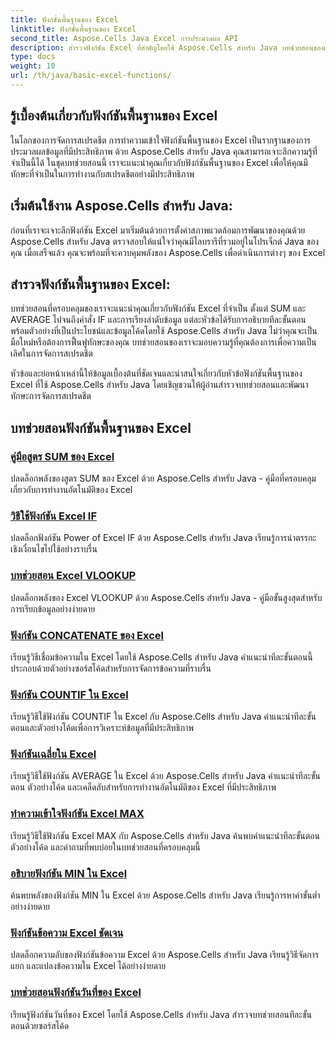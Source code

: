```yaml
---
title: ฟังก์ชั่นพื้นฐานของ Excel
linktitle: ฟังก์ชั่นพื้นฐานของ Excel
second_title: Aspose.Cells Java Excel การประมวลผล API
description: สำรวจฟังก์ชัน Excel ที่สำคัญโดยใช้ Aspose.Cells สำหรับ Java บทช่วยสอนของเราครอบคลุมพื้นฐานทีละขั้นตอน เริ่มต้นใช้งานการจัดการสเปรดชีต
type: docs
weight: 10
url: /th/java/basic-excel-functions/
---
```

## รู้เบื้องต้นเกี่ยวกับฟังก์ชันพื้นฐานของ Excel

ในโลกของการจัดการสเปรดชีต การทำความเข้าใจฟังก์ชันพื้นฐานของ Excel เป็นรากฐานของการประมวลผลข้อมูลที่มีประสิทธิภาพ ด้วย Aspose.Cells สำหรับ Java คุณสามารถเจาะลึกความรู้ที่จำเป็นนี้ได้ ในชุดบทช่วยสอนนี้ เราจะแนะนำคุณเกี่ยวกับฟังก์ชันพื้นฐานของ Excel เพื่อให้คุณมีทักษะที่จำเป็นในการทำงานกับสเปรดชีตอย่างมีประสิทธิภาพ

## เริ่มต้นใช้งาน Aspose.Cells สำหรับ Java:

ก่อนที่เราจะเจาะลึกฟังก์ชัน Excel มาเริ่มต้นด้วยการตั้งค่าสภาพแวดล้อมการพัฒนาของคุณด้วย Aspose.Cells สำหรับ Java ตรวจสอบให้แน่ใจว่าคุณมีไลบรารีที่รวมอยู่ในโปรเจ็กต์ Java ของคุณ เมื่อเสร็จแล้ว คุณจะพร้อมที่จะควบคุมพลังของ Aspose.Cells เพื่อดำเนินการต่างๆ ของ Excel

## สำรวจฟังก์ชันพื้นฐานของ Excel:

บทช่วยสอนที่ครอบคลุมของเราจะแนะนำคุณเกี่ยวกับฟังก์ชัน Excel ที่จำเป็น ตั้งแต่ SUM และ AVERAGE ไปจนถึงคำสั่ง IF และการเรียงลำดับข้อมูล แต่ละหัวข้อได้รับการอธิบายทีละขั้นตอน พร้อมตัวอย่างที่เป็นประโยชน์และข้อมูลโค้ดโดยใช้ Aspose.Cells สำหรับ Java ไม่ว่าคุณจะเป็นมือใหม่หรือต้องการฟื้นฟูทักษะของคุณ บทช่วยสอนของเราจะมอบความรู้ที่คุณต้องการเพื่อความเป็นเลิศในการจัดการสเปรดชีต

หัวข้อและย่อหน้าเหล่านี้ให้ข้อมูลเบื้องต้นที่ชัดเจนและน่าสนใจเกี่ยวกับหัวข้อฟังก์ชันพื้นฐานของ Excel ที่ใช้ Aspose.Cells สำหรับ Java โดยเชิญชวนให้ผู้อ่านสำรวจบทช่วยสอนและพัฒนาทักษะการจัดการสเปรดชีต

## บทช่วยสอนฟังก์ชันพื้นฐานของ Excel
### [คู่มือสูตร SUM ของ Excel](./excel-sum-formula-guide/)
ปลดล็อกพลังของสูตร SUM ของ Excel ด้วย Aspose.Cells สำหรับ Java - คู่มือที่ครอบคลุมเกี่ยวกับการทำงานอัตโนมัติของ Excel
### [วิธีใช้ฟังก์ชัน Excel IF](./how-to-use-excel-if-function/)
ปลดล็อกฟังก์ชัน Power of Excel IF ด้วย Aspose.Cells สำหรับ Java เรียนรู้การนำตรรกะเชิงเงื่อนไขไปใช้อย่างราบรื่น
### [บทช่วยสอน Excel VLOOKUP](./excel-vlookup-tutorial/)
ปลดล็อกพลังของ Excel VLOOKUP ด้วย Aspose.Cells สำหรับ Java - คู่มือขั้นสูงสุดสำหรับการเรียกข้อมูลอย่างง่ายดาย
### [ฟังก์ชัน CONCATENATE ของ Excel](./excel-concatenate-function/)
เรียนรู้วิธีเชื่อมข้อความใน Excel โดยใช้ Aspose.Cells สำหรับ Java คำแนะนำทีละขั้นตอนนี้ประกอบด้วยตัวอย่างซอร์สโค้ดสำหรับการจัดการข้อความที่ราบรื่น
### [ฟังก์ชัน COUNTIF ใน Excel](./countif-function-in-excel/)
เรียนรู้วิธีใช้ฟังก์ชัน COUNTIF ใน Excel กับ Aspose.Cells สำหรับ Java คำแนะนำทีละขั้นตอนและตัวอย่างโค้ดเพื่อการวิเคราะห์ข้อมูลที่มีประสิทธิภาพ
### [ฟังก์ชันเฉลี่ยใน Excel](./average-function-in-excel/)
เรียนรู้วิธีใช้ฟังก์ชัน AVERAGE ใน Excel ด้วย Aspose.Cells สำหรับ Java คำแนะนำทีละขั้นตอน ตัวอย่างโค้ด และเคล็ดลับสำหรับการทำงานอัตโนมัติของ Excel ที่มีประสิทธิภาพ
### [ทำความเข้าใจฟังก์ชัน Excel MAX](./understanding-excel-max-function/)
เรียนรู้วิธีใช้ฟังก์ชัน Excel MAX กับ Aspose.Cells สำหรับ Java ค้นพบคำแนะนำทีละขั้นตอน ตัวอย่างโค้ด และคำถามที่พบบ่อยในบทช่วยสอนที่ครอบคลุมนี้
### [อธิบายฟังก์ชัน MIN ใน Excel](./min-function-in-excel-explained/)
ค้นพบพลังของฟังก์ชัน MIN ใน Excel ด้วย Aspose.Cells สำหรับ Java เรียนรู้การหาค่าขั้นต่ำอย่างง่ายดาย
### [ฟังก์ชันข้อความ Excel ชัดเจน](./excel-text-functions-demystified/)
ปลดล็อกความลับของฟังก์ชันข้อความ Excel ด้วย Aspose.Cells สำหรับ Java เรียนรู้วิธีจัดการ แยก และแปลงข้อความใน Excel ได้อย่างง่ายดาย
### [บทช่วยสอนฟังก์ชันวันที่ของ Excel](./excel-date-functions-tutorial/)
เรียนรู้ฟังก์ชันวันที่ของ Excel โดยใช้ Aspose.Cells สำหรับ Java สำรวจบทช่วยสอนทีละขั้นตอนด้วยซอร์สโค้ด